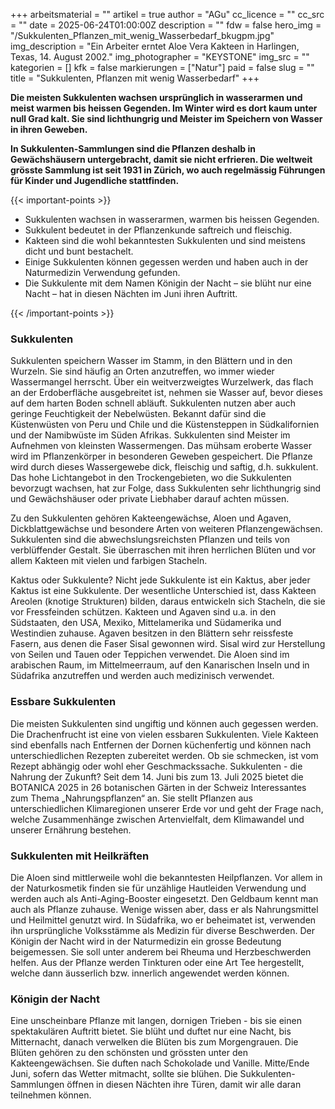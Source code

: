 +++
arbeitsmaterial = ""
artikel = true
author = "AGu"
cc_licence = ""
cc_src = ""
date = 2025-06-24T01:00:00Z
description = ""
fdw = false
hero_img = "/Sukkulenten_Pflanzen_mit_wenig_Wasserbedarf_bkugpm.jpg"
img_description = "Ein Arbeiter erntet Aloe Vera Kakteen in Harlingen, Texas, 14. August 2002."
img_photographer = "KEYSTONE"
img_src = ""
kategorien = []
kfk = false
markierungen = ["Natur"]
paid = false
slug = ""
title = "Sukkulenten, Pflanzen mit wenig Wasserbedarf"
+++

**Die meisten Sukkulenten wachsen ursprünglich in wasserarmen und meist warmen bis heissen Gegenden. Im Winter wird es dort kaum unter null Grad kalt. Sie sind lichthungrig und Meister im Speichern von Wasser in ihren Geweben.**

**In Sukkulenten-Sammlungen sind die Pflanzen deshalb in Gewächshäusern untergebracht, damit sie nicht erfrieren. Die weltweit grösste Sammlung ist seit 1931 in Zürich, wo auch regelmässig Führungen für Kinder und Jugendliche stattfinden.**

{{< important-points >}}

<ul>

<li>Sukkulenten wachsen in wasserarmen, warmen bis heissen Gegenden.
</li>

<li>Sukkulent bedeutet in der Pflanzenkunde saftreich und fleischig.
</li>

<li>Kakteen sind die wohl bekanntesten Sukkulenten und sind meistens dicht und bunt bestachelt.
</li>

<li>Einige Sukkulenten können gegessen werden und haben auch in der Naturmedizin Verwendung gefunden. 
</li>

<li>Die Sukkulente mit dem Namen Königin der Nacht – sie blüht nur eine Nacht – hat in diesen Nächten im Juni ihren Auftritt.
</li>

</ul>

{{< /important-points >}}

### Sukkulenten

Sukkulenten speichern Wasser im Stamm, in den Blättern und in den Wurzeln. Sie sind häufig an Orten anzutreffen, wo immer wieder Wassermangel herrscht. Über ein weitverzweigtes Wurzelwerk, das flach an der Erdoberfläche ausgebreitet ist, nehmen sie Wasser auf, bevor dieses auf dem harten Boden schnell abläuft. Sukkulenten nutzen aber auch geringe Feuchtigkeit der Nebelwüsten. Bekannt dafür sind die Küstenwüsten von Peru und Chile und die Küstensteppen in Südkalifornien und der Namibwüste im Süden Afrikas. Sukkulenten sind Meister im Aufnehmen von kleinsten Wassermengen. Das mühsam eroberte Wasser wird im Pflanzenkörper in besonderen Geweben gespeichert. Die Pflanze wird durch dieses Wassergewebe dick, fleischig und saftig, d.h. sukkulent. Das hohe Lichtangebot in den Trockengebieten, wo die Sukkulenten bevorzugt wachsen, hat zur Folge, dass Sukkulenten sehr lichthungrig sind und Gewächshäuser oder private Liebhaber darauf achten müssen. 

Zu den Sukkulenten gehören Kakteengewächse, Aloen und Agaven, Dickblattgewächse und besondere Arten von weiteren Pflanzengewächsen. Sukkulenten sind die abwechslungsreichsten Pflanzen und teils von verblüffender Gestalt. Sie überraschen mit ihren herrlichen Blüten und vor allem Kakteen mit vielen und farbigen Stacheln.

Kaktus oder Sukkulente? Nicht jede Sukkulente ist ein Kaktus, aber jeder Kaktus ist eine Sukkulente. Der wesentliche Unterschied ist, dass Kakteen Areolen (knotige Strukturen) bilden, daraus entwickeln sich Stacheln, die sie vor Fressfeinden schützen. Kakteen und Agaven sind u.a. in den Südstaaten, den USA,  Mexiko, Mittelamerika und Südamerika und Westindien zuhause. Agaven besitzen in den Blättern sehr reissfeste Fasern, aus denen die Faser Sisal gewonnen wird. Sisal wird zur Herstellung von Seilen und Tauen oder Teppichen verwendet. Die Aloen sind im arabischen Raum, im Mittelmeerraum, auf den Kanarischen Inseln und in Südafrika anzutreffen und werden auch medizinisch verwendet. 
 
### Essbare Sukkulenten

Die meisten Sukkulenten sind ungiftig und können auch gegessen werden. Die Drachenfrucht ist eine von vielen essbaren Sukkulenten. Viele Kakteen sind ebenfalls nach Entfernen der Dornen küchenfertig und können nach unterschiedlichen Rezepten zubereitet werden. Ob sie schmecken, ist vom Rezept abhängig oder wohl eher Geschmackssache.
Sukkulenten - die Nahrung der Zukunft? Seit dem 14. Juni bis zum 13. Juli 2025 bietet die BOTANICA 2025 in 26 botanischen Gärten in der Schweiz Interessantes zum Thema „Nahrungspflanzen“ an. Sie stellt Pflanzen aus unterschiedlichen Klimaregionen unserer Erde vor und geht der Frage nach, welche Zusammenhänge zwischen Artenvielfalt, dem Klimawandel und unserer Ernährung bestehen. 

### Sukkulenten mit Heilkräften

Die Aloen sind mittlerweile wohl die bekanntesten Heilpflanzen. Vor allem in der Naturkosmetik finden sie für unzählige Hautleiden Verwendung und werden auch als Anti-Aging-Booster eingesetzt. Den Geldbaum kennt man auch als Pflanze zuhause. Wenige wissen aber, dass er als Nahrungsmittel und Heilmittel genutzt wird. In Südafrika, wo er beheimatet ist, verwenden ihn ursprüngliche Volksstämme als Medizin für diverse Beschwerden. Der Königin der Nacht wird in der Naturmedizin ein grosse Bedeutung beigemessen. Sie soll unter anderem bei Rheuma und Herzbeschwerden helfen. Aus der Pflanze werden Tinkturen oder eine Art Tee hergestellt, welche dann äusserlich bzw. innerlich angewendet werden können.

### Königin der Nacht

Eine unscheinbare Pflanze mit langen, dornigen Trieben - bis sie einen spektakulären Auftritt bietet. Sie blüht und duftet nur eine Nacht, bis Mitternacht, danach verwelken die Blüten bis zum Morgengrauen. Die Blüten gehören zu den schönsten und grössten unter den Kakteengewächsen. Sie duften nach Schokolade und Vanille. Mitte/Ende Juni, sofern das Wetter mitmacht, sollte sie blühen. Die Sukkulenten-Sammlungen öffnen in diesen Nächten ihre Türen, damit wir alle daran teilnehmen können.
